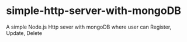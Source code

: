 # simple-http-server-with-mongoDB
A simple Node.js Http sever with mongoDB where user can Register, Update, Delete

